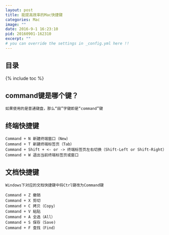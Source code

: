 ```yaml
---
layout: post
title: 能提高效率的Mac快捷键
categories: Mac
image: ""
date: 2016-9-1 16:23:10
pid: 20160901-162310
excerpt: ""
# you can override the settings in _config.yml here !!
---
```

## 目录

{% include toc %}

## command键是哪个键？

    如果使用的是普通键盘，那么“田”字键即是“command”键

## 终端快捷键

    Command + N 新建终端窗口（New）
    Command + T 新建终端标签页（Tab）
    Command + Shift + <- or -> 终端标签页左右切换（Shift-Left or Shift-Right）
    Command + W 退出当前终端标签页或窗口

## 文档快捷键
    Windows下对应的文档快捷键中将Ctrl键改为Command键
    
    Command + Z 撤销　
    Command + X 剪切　　
    Command + C 拷贝（Copy）　　
    Command + V 粘贴　　
    Command + A 全选（All）　　
    Command + S 保存（Save)　　
    Command + F 查找（Find）
    
